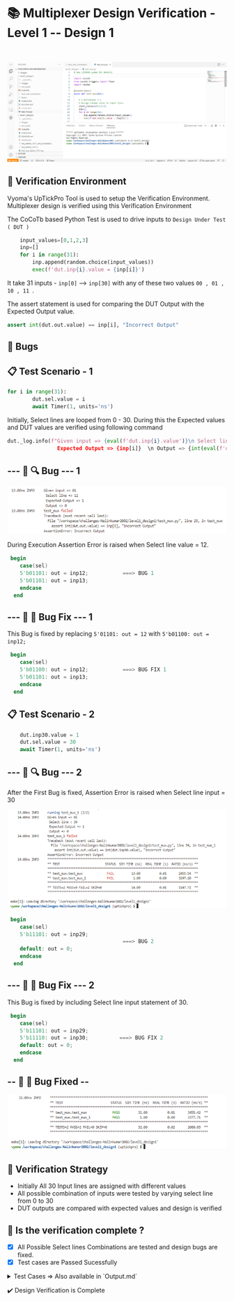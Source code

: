 </br>

# 📚 Multiplexer Design Verification - Level 1 -- Design 1
</br>

![](Images/vs.png)

## 📝 Verification Environment

Vyoma's UpTickPro Tool is used to setup the Verification Environment. Multiplexer design is verified using this Verification Environment

The CoCoTb based Python Test is used to drive inputs to `Design Under Test ( DUT )`


```python
    input_values=[0,1,2,3]
    inp=[]
    for i in range(31):
        inp.append(random.choice(input_values))
        exec(f'dut.inp{i}.value = {inp[i]}')
```

It take 31 inputs - `inp[0]` --> `inp[30]` with any of these two values ` 00 , 01 , 10 , 11  `.

The assert statement is used for comparing the  DUT Output with the Expected Output value.

```python
assert int(dut.out.value) == inp[i], "Incorrect Output"
```
## :bug: Bugs 

## 📋 Test Scenario - 1

```python
for i in range(31):
        dut.sel.value = i
        await Timer(1, units='ns')     
```
Initially, Select lines are looped from 0 - 30. During this the Expected values and DUT values are verified using following command

```python
dut._log.info(f"Given input => {eval(f'dut.inp{i}.value')}\n Select line => {i} \n
                Expected Output => {inp[i]}  \n Output => {int(eval(f'dut.out.value'))} ")
```

## --- :ant: :mag:  Bug --- 1

![](Images/bug1.png)

During Execution Assertion Error is raised when Select line value = 12.

```verilog
 begin
    case(sel)
    5'b01101: out = inp12;           ===> BUG 1
    5'b01101: out = inp13;
    endcase
  end
```

## --- :ant: :wrench:  Bug Fix --- 1

This Bug is fixed by replacing `5'01101: out = 12`  with  `5'b01100: out = inp12;`

```verilog
 begin
    case(sel)
    5'b01100: out = inp12;           ===> BUG FIX 1
    5'b01101: out = inp13;
    endcase
  end
```

## 📋 Test Scenario - 2

```python
    dut.inp30.value = 1
    dut.sel.value = 30
    await Timer(1, units='ns')  
```
## --- :ant: :mag:  Bug --- 2

After the First Bug is fixed, Assertion Error is raised when Select line input = 30

![](Images/bug2.png)

```verilog
 begin
    case(sel)
    5'b11101: out = inp29;
                                     ===> BUG 2
    default: out = 0;
    endcase
  end
  ```
## --- :ant: :wrench:  Bug Fix --- 2

This Bug is fixed by including Select line input statement of 30.

```verilog
 begin
    case(sel)
    5'b11101: out = inp29;
    5'b11110: out = inp30;          ===> BUG FIX 2
    default: out = 0;
    endcase
  end
```
## -- :bug: :hammer: Bug Fixed --

![img](Images/l1d1_3.png)

## 📝 Verification Strategy

- Initially All 30 Input lines are assigned with different values
- All possible combination of inputs were tested by varying select line from 0 to 30
- DUT outputs are compared with expected values and design is verified


## 📝 Is the verification complete ?

 - [x] All Possible Select lines Combinations are tested and design bugs are fixed.
 - [x] Test cases are Passed Sucessfully
 
 <details>
 <summary> Test Cases => Also available in `Output.md` </summary>
    
 ```  
0.00ns INFO     Found test test_mux.test_mux
0.00ns INFO     Found test test_mux.test_mux_1
0.00ns INFO     running test_mux (1/2)
1.00ns INFO     Given input => 01
          Select line => 0  
          Expected Output => 1  
          Output => 1 
2.00ns INFO     Given input => 11
          Select line => 1  
          Expected Output => 3  
          Output => 3 
3.00ns INFO     Given input => 01
          Select line => 2  
          Expected Output => 1  
          Output => 1 
4.00ns INFO     Given input => 01
          Select line => 3  
          Expected Output => 1  
          Output => 1 
5.00ns INFO     Given input => 00
          Select line => 4  
          Expected Output => 0  
          Output => 0 
6.00ns INFO     Given input => 01
          Select line => 5  
          Expected Output => 1  
          Output => 1 
7.00ns INFO     Given input => 10
          Select line => 6  
          Expected Output => 2  
          Output => 2 
8.00ns INFO     Given input => 01
          Select line => 7  
          Expected Output => 1  
          Output => 1 
9.00ns INFO     Given input => 10
          Select line => 8  
          Expected Output => 2  
          Output => 2 
10.00ns INFO     Given input => 10
          Select line => 9  
          Expected Output => 2  
          Output => 2 
11.00ns INFO     Given input => 01
          Select line => 10  
          Expected Output => 1  
          Output => 1 
12.00ns INFO     Given input => 00
          Select line => 11  
          Expected Output => 0  
          Output => 0 
13.00ns INFO     Given input => 10
          Select line => 12  
          Expected Output => 2  
          Output => 2 
14.00ns INFO     Given input => 00
          Select line => 13  
          Expected Output => 0  
          Output => 0 
15.00ns INFO     Given input => 10
          Select line => 14  
          Expected Output => 2  
          Output => 2 
16.00ns INFO     Given input => 00
          Select line => 15  
          Expected Output => 0  
          Output => 0 
17.00ns INFO     Given input => 10
          Select line => 16  
          Expected Output => 2  
          Output => 2 
18.00ns INFO     Given input => 11
          Select line => 17  
          Expected Output => 3  
          Output => 3 
19.00ns INFO     Given input => 11
          Select line => 18  
          Expected Output => 3  
          Output => 3 
20.00ns INFO     Given input => 11
          Select line => 19  
          Expected Output => 3  
          Output => 3 
21.00ns INFO     Given input => 10
          Select line => 20  
          Expected Output => 2  
          Output => 2 
22.00ns INFO     Given input => 10
          Select line => 21  
          Expected Output => 2  
          Output => 2 
23.00ns INFO     Given input => 00
          Select line => 22  
          Expected Output => 0  
          Output => 0 
24.00ns INFO     Given input => 01
          Select line => 23  
          Expected Output => 1  
          Output => 1 
25.00ns INFO     Given input => 01
          Select line => 24  
          Expected Output => 1  
          Output => 1 
26.00ns INFO     Given input => 10
          Select line => 25  
          Expected Output => 2  
          Output => 2 
27.00ns INFO     Given input => 01
          Select line => 26  
          Expected Output => 1  
          Output => 1 
28.00ns INFO     Given input => 01
          Select line => 27  
          Expected Output => 1  
          Output => 1 
29.00ns INFO     Given input => 00
          Select line => 28  
          Expected Output => 0  
          Output => 0 
30.00ns INFO     Given input => 00
          Select line => 29  
          Expected Output => 0  
          Output => 0 
31.00ns INFO     Given input => 00
          Select line => 30  
          Expected Output => 0  
          Output => 0 
31.00ns INFO     test_mux passed
31.00ns INFO     running test_mux_1 (2/2)
32.00ns INFO     Given input => 01
          Select line : 30  
          Expected Output => 1  
          Output => 1 
32.00ns INFO     test_mux_1 passed
32.00ns INFO     **************************************************************************************
         ** TEST                          STATUS  SIM TIME (ns)  REAL TIME (s)  RATIO (ns/s) **
         **************************************************************************************
         ** test_mux.test_mux              PASS          31.00           0.01       3455.42  **
         ** test_mux.test_mux_1            PASS           1.00           0.00       3377.71  **
         **************************************************************************************
         ** TESTS=2 PASS=2 FAIL=0 SKIP=0                 32.00           0.02       2000.03  **
         **************************************************************************************
```
</details>

 
:heavy_check_mark: Design Verification is Complete

